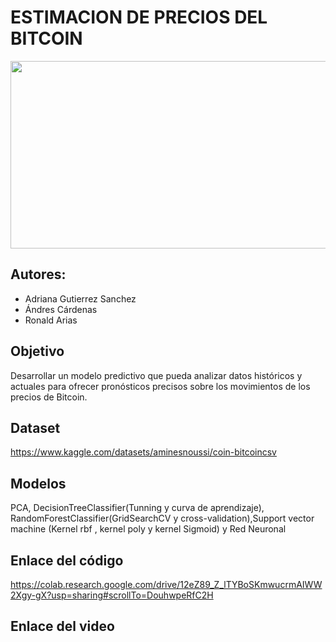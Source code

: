 # ESTIMACION DE PRECIOS DEL BITCOIN
<img src="multimedia/Banner.jpng" width="800" height="300">

## Autores:

 - Adriana Gutierrez Sanchez
 - Ándres Cárdenas
 - Ronald Arias
## Objetivo
Desarrollar un modelo predictivo que pueda analizar datos históricos y actuales para ofrecer pronósticos precisos sobre los movimientos de los precios de Bitcoin.

## Dataset 
https://www.kaggle.com/datasets/aminesnoussi/coin-bitcoincsv


## Modelos
PCA, DecisionTreeClassifier(Tunning y curva de aprendizaje), RandomForestClassifier(GridSearchCV y cross-validation),Support vector machine (Kernel rbf , kernel poly y kernel Sigmoid) y Red Neuronal 

## Enlace del código
https://colab.research.google.com/drive/12eZ89_Z_lTYBoSKmwucrmAIWW2Xgy-gX?usp=sharing#scrollTo=DouhwpeRfC2H

## Enlace del video
